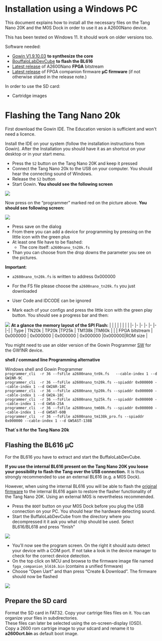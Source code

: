 # Installation using a Windows PC

This document explains how to install all the necessary files on the
Tang Nano 20K and the M0S Dock in order to use it as a A2600Nano
device.

This has been tested on Windows 11. It should work on older versions too.

Software needed:

  - [Gowin V1.9.10.03](https://www.gowinsemi.com/en/support/home/) **to synthesize the core**
  - [BouffaloLabDevCube](https://dev.bouffalolab.com/download) **to flash the BL616**
  - [Latest release](https://github.com/vossstef/A2600nano/releases/latest) of A2600Nano **FPGA** bitstream
  - [Latest release](http://github.com/harbaum/FPGA-Companion/releases/latest) of FPGA companion firmware **µC firmware** (if not otherwise stated in the release note.)

In order to use the SD card:

  - Cartridge images 

# Flashing the Tang Nano 20k

First download the Gowin IDE. The Education version is sufficient and
won't need a licence.

Install the IDE on your system (follow the installation instructions
from Gowin).  After the Installation you should have it as an shortcut
on your desktop or in your start menu.

 - Press the ```S2``` button on the Tang Nano 20K and keep it pressed
 - Connect the Tang Nano 20k to the USB on your computer. You should hear the connecting sound of Windows.
 - Release the ```S2``` button
 - Start Gowin. **You should see the following screen**

![](https://github.com/vossstef/A2600Nano/blob/main/.assets/gowin1.jpg)

Now press on the “programmer” marked red on the picture above. **You
should see following screen:**

![](https://github.com/vossstef/A2600Nano/blob/main/.assets/device.png)

-   Press save on the dialog
-   From there you can add a device for programming by pressing on the little
    icon with the green plus
-   At least one file have to be flashed:
    - The core itself: ```a2600nano_tn20k.fs```
-   Than you can choose from the drop downs the parameter you see on the
    pictures.

**Important**:

  - ```a2600nano_tn20k.fs``` is written to address 0x000000


  - For the FS file please choose the ```a2600nano_tn20k.fs``` you just downloaded
  - User Code and IDCODE can be ignored
  - Mark each of your configs and press the little icon with the green play
    button. You should see a progress bar and then:

![](https://github.com/vossstef/A2600Nano/blob/main/.assets/c64_flash.png)
**At a glance the memory layout of the SPI Flash:**
|                           | |          |          |         | | |
|-                          |-         |-         |-         |-        |-|-|
| Type                      | TN20k    | TP20k    |TP25k     | TM138k  |TM60k | |
| FPGA bitstream            | 0x000000 | 0x000000 | 0x000000 | 0x000000 |0x000000|ROM size |

You might need to use an older version of the Gowin Programmer [SW](https://dl.sipeed.com/shareURL/TANG/programmer) for the GW1NR device.<br>

**shell / command line Programming alternative**

Windows shell and Gowin Programmer<br>
```programmer_cli  -r 36 --fsFile a2600nano_tn9k.fs   --cable-index 1 --d GW1NR-9C```<br>
```programmer_cli  -r 36 --fsFile a2600nano_tn20k.fs --spiaddr 0x000000 --cable-index 1 --d GW2AR-18C```<br>
```programmer_cli  -r 36 --fsFile a2600nano_tp20k.fs --spiaddr 0x000000 --cable-index 1 --d GW2A-18C```<br>
```programmer_cli  -r 36 --fsFile a2600nano_tp25k.fs --spiaddr 0x000000 --cable-index 1 --d GW5A-25A```<br>
```programmer_cli  -r 36 --fsFile a2600nano_tm60k.fs --spiaddr 0x000000 --cable-index 1 --d GW5AT-60B```<br>
```programmer_cli  -r 36 --fsFile a2600nano_tm138k_pro.fs --spiaddr 0x000000 --cable-index 1 --d GW5AST-138B```<br>

**That´s it for the Tang Nano 20k**

## Flashing the BL616 µC

For the BL616 you have to extract and start the BuffaloLabDevCube. 

**If you use the internal BL616 present on the Tang Nano 20K you loose
your possibility to flash the Tang over the USB connection.** It is thus
strongly recommended to use an external BL616 (e.g. a M0S Dock).

However, when using the internal BL616 you will be able to flash the
[original firmware](https://github.com/harbaum/MiSTeryNano/blob/main/bl616/friend_20k)
to the internal BL616 again to restore the flasher functionality of
the Tang Nano 20K. Using an external M0S is nevertheless recommended.

-   Press the ```BOOT``` button on your M0S Dock before you plug the USB connection
    on your PC. You should hear the hardware detecting sound.
-   Start the BuffaloLabDevCube from the directory where you decompressed it it
    ask you what chip should be used. Select BL616/BL618 and press “finish”

![](https://github.com/vossstef/A2600Nano/blob/main/.assets/buffstart.png)

- You'll now see the program screen. On the right it should auto detect your
  device with a COM port. If not take a look in the device manager to check for
  the correct device detection.
- On the top click on MCU and browse to the firmware image file named
  ```fpga_companion_bl616.bin``` (contains a unified firmware)
- Choose “Open Uart” and than press “Create & Download”. The firmware should now be
  flashed

![](https://github.com/vossstef/A2600Nano/blob/main/.assets/bufffinish.png)

## Prepare the SD card

Format the SD card in FAT32. Copy your cartrige files files on
it. You can organize your files in subdirectories.  
These files can later be selected using the on-screen-display (OSD).  
Copy a 2600 rom cartrige image to your sdcard and rename it to **a2600crt.bin** as default boot image.


